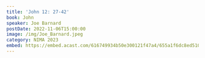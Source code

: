 ```yaml
---
title: 'John 12: 27-42'
book: John
speaker: Joe Barnard
postDate: 2022-11-06T15:00:00
image: /img/Joe_Barnard.jpeg
category: NIMA 2023
embed: https://embed.acast.com/616749934b50e300121f47a4/655a1f6dc8ed510013ec151e?theme=light&subscribe=false
---
```

